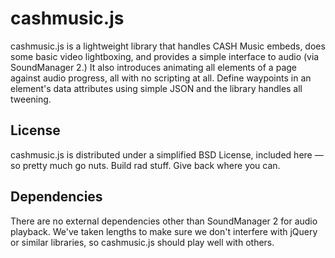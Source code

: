 # cashmusic.js
cashmusic.js is a lightweight library that handles CASH Music embeds, does some basic video 
lightboxing, and provides a simple interface to audio (via SoundManager 2.) It also introduces 
animating all elements of a page against audio progress, all with no scripting at all. Define 
waypoints in an element's data attributes using simple JSON and the library handles all tweening. 
   
   
## License  
cashmusic.js is distributed under a simplified BSD License, included here — so pretty much go nuts. 
Build rad stuff. Give back where you can.
   
  
## Dependencies  
There are no external dependencies other than SoundManager 2 for audio playback. We've taken lengths 
to make sure we don't interfere with jQuery or similar libraries, so cashmusic.js should play well 
with others. 
